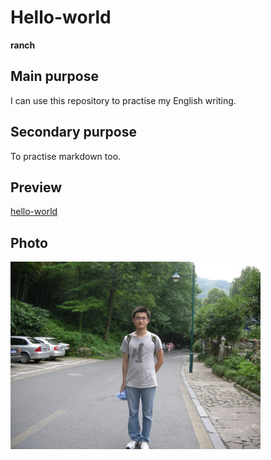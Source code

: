 # Hello-world
**ranch**

## Main purpose
I can use this repository to practise my English writing.

## Secondary purpose
To practise markdown too.

## Preview
[hello-world](https://ranchia.github.io/hello-world/index.html)

## Photo
<img src="https://github.com/ranchia/hello-world/blob/master/IMG_0020.JPG" width=400 />

